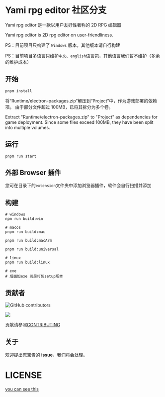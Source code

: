 # Yami rpg editor 社区分支

Yami rpg editor 是一款以用户友好性著称的 2D RPG 编辑器

Yami rpg editor is 2D rpg editor on user-friendliness.

PS：目前项目只构建了 `Windows` 版本，其他版本请自行构建

PS：目前项目多语言只维护`中文`、`english`语言包，其他语言我们暂不维护（多余的维护成本）

## 开始

```shell
pnpm install
```

将“Runtime/electron-packages.zip”解压到“Project”中，作为游戏部署的依赖项。
由于部分文件超过 100MB，已将其拆分为多个卷。

Extract "Runtime/electron-packages.zip" to "Project" as dependencies for game deployment.
Since some files exceed 100MB, they have been split into multiple volumes.

## 运行

```shell
pnpm run start
```

## 外部 Browser 插件

您可在目录下的`extension`文件夹中添加浏览器插件，软件会自行扫描并添加

## 构建

```shell
# windows
npm run build:win

# macos
pnpm run build:mac

pnpm run build:macArm

pnpm run build:universal

# linux
pnpm run build:linux

# exe
# 后面加exe 则是打包setup版本

```

## 贡献者

![GitHub contributors](https://img.shields.io/github/contributors/Open-Yami-Community/yami-rpg-editor)

<a href="https://github.com/Open-Yami-Community/yami-rpg-editor/graphs/contributors">
  <img src="https://contrib.rocks/image?repo=Open-Yami-Community/yami-rpg-editor">
</a>

贡献请参照[CONTRIBUTING](./CONTRIBUTING.md)

## 关于

欢迎提出您宝贵的 **issue**，我们将会处理。

# LICENSE

[you can see this](./LICENSE)

